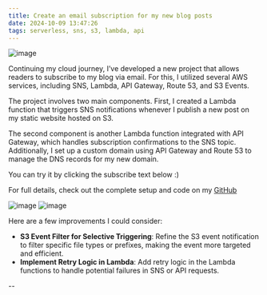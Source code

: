 ```yaml
---
title: Create an email subscription for my new blog posts
date: 2024-10-09 13:47:26
tags: serverless, sns, s3, lambda, api
---
```


![image](https://blog.khoah.net/images/sns.jpg)


Continuing my cloud journey, I’ve developed a new project that allows readers to subscribe to my blog via email. For this, I utilized several AWS services, including SNS, Lambda, API Gateway, Route 53, and S3 Events.

The project involves two main components. First, I created a Lambda function that triggers SNS notifications whenever I publish a new post on my static website hosted on S3.


The second component is another Lambda function integrated with API Gateway, which handles subscription confirmations to the SNS topic. Additionally, I set up a custom domain using API Gateway and Route 53 to manage the DNS records for my new domain. 

You can try it by clicking the subscribe text below :)

For full details, check out the complete setup and code on my [GitHub](https://github.com/ehoang0106/lambda-sns-blog)

![image](https://blog.khoah.net/media/sns-new-blog/sns2.png)
![image](https://blog.khoah.net/media/sns-new-blog/sns1.png)

Here are a few improvements I could consider:
- **S3 Event Filter for Selective Triggering**: Refine the S3 event notification to filter specific file types or prefixes, making the event more targeted and efficient.
- **Implement Retry Logic in Lambda**: Add retry logic in the Lambda functions to handle potential failures in SNS or API requests.


--
